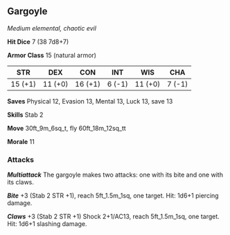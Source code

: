 ## Gargoyle

*Medium elemental, chaotic evil*

**Hit Dice** 7 (38 7d8+7)

**Armor Class** 15 (natural armor)

| STR     | DEX     | CON     | INT     | WIS     | CHA     |
|---------|---------|---------|---------|---------|---------|
| 15 (+1) | 11 (+0) | 16 (+1) |  6 (-1) | 11 (+0) |  7 (-1) |

**Saves** Physical 12, Evasion 13, Mental 13, Luck 13, save 13

**Skills** Stab 2

**Move** 30ft\_9m\_6sq\_t, fly 60ft\_18m\_12sq\_tt

**Morale** 11

### Attacks

***Multiattack*** The gargoyle makes two attacks: one with its bite and one with its claws.

***Bite*** +3 (Stab 2 STR +1), reach 5ft\_1.5m\_1sq, one target. Hit: 1d6+1 piercing damage.

***Claws*** +3 (Stab 2 STR +1) Shock 2+1/AC13, reach 5ft\_1.5m\_1sq, one target. Hit: 1d6+1 slashing damage.

